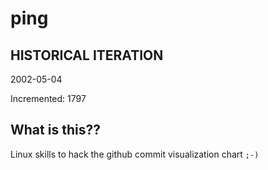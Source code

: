 # ping

## HISTORICAL ITERATION
2002-05-04

Incremented: 1797

## What is this?? 
Linux skills to hack the github commit visualization chart `;-)`
